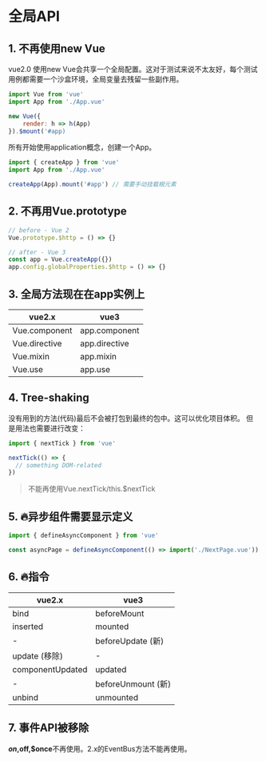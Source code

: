 <!--
 * @Author: Li Zhiliang
 * @Date: 2021-01-22 15:53:02
 * @LastEditors: Li Zhiliang
 * @LastEditTime: 2021-01-22 15:55:54
 * @FilePath: /vue-learning/knowledge/vue3/API.MD
-->

# 全局API

## 1. 不再使用new Vue

vue2.0 使用new Vue会共享一个全局配置。这对于测试来说不太友好，每个测试用例都需要一个沙盒环境，全局变量去残留一些副作用。

```js
import Vue from 'vue'
import App from './App.vue'

new Vue({
    render: h => h(App)
}).$mount('#app)
```

所有开始使用application概念，创建一个App。

```js
import { createApp } from 'vue'
import App from './App.vue'

createApp(App).mount('#app') // 需要手动挂载根元素
```

## 2. 不再用Vue.prototype

```js
// before - Vue 2
Vue.prototype.$http = () => {}
```

```js
// after - Vue 3
const app = Vue.createApp({})
app.config.globalProperties.$http = () => {}
```

## 3. 全局方法现在在app实例上

vue2.x|	vue3
|--|--|
Vue.component	|app.component
Vue.directive	|app.directive
Vue.mixin	|app.mixin
Vue.use	|app.use

## 4. Tree-shaking

没有用到的方法(代码)最后不会被打包到最终的包中。这可以优化项目体积。 但是用法也需要进行改变：

```js
import { nextTick } from 'vue'

nextTick(() => {
  // something DOM-related
})
```

> 不能再使用Vue.nextTick/this.$nextTick


## 5. 🔥异步组件需要显示定义

```js
import { defineAsyncComponent } from 'vue'

const asyncPage = defineAsyncComponent(() => import('./NextPage.vue'))
```

## 6. 🔥指令

vue2.x|	vue3
|---|---|
bind	|beforeMount
inserted|	mounted
-	| beforeUpdate (新)
update (移除)	|-
componentUpdated|	updated
-	|beforeUnmount (新)
unbind|	unmounted

## 7. 事件API被移除

**$on,$off,$once**不再使用。2.x的EventBus方法不能再使用。

